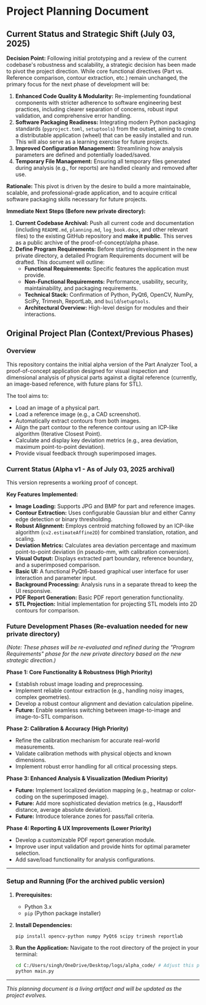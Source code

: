 # Project Planning Document

## Current Status and Strategic Shift (July 03, 2025)

**Decision Point:** Following initial prototyping and a review of the current codebase's robustness and scalability, a strategic decision has been made to pivot the project direction. While core functional directives (Part vs. Reference comparison, contour extraction, etc.) remain unchanged, the primary focus for the next phase of development will be:

1.  **Enhanced Code Quality & Modularity:** Re-implementing foundational components with stricter adherence to software engineering best practices, including clearer separation of concerns, robust input validation, and comprehensive error handling.
2.  **Software Packaging Readiness:** Integrating modern Python packaging standards (`pyproject.toml`, `setuptools`) from the outset, aiming to create a distributable application (wheel) that can be easily installed and run. This will also serve as a learning exercise for future projects.
3.  **Improved Configuration Management:** Streamlining how analysis parameters are defined and potentially loaded/saved.
4.  **Temporary File Management:** Ensuring all temporary files generated during analysis (e.g., for reports) are handled cleanly and removed after use.

**Rationale:** This pivot is driven by the desire to build a more maintainable, scalable, and professional-grade application, and to acquire critical software packaging skills necessary for future projects.

**Immediate Next Steps (Before new private directory):**

1.  **Current Codebase Archival:** Push all current code and documentation (including `README.md`, `planning.md`, `log_book.docx`, and other relevant files) to the existing GitHub repository and **make it public**. This serves as a public archive of the proof-of-concept/alpha phase.
2.  **Define Program Requirements:** Before starting development in the new private directory, a detailed Program Requirements document will be drafted. This document will outline:
    * **Functional Requirements:** Specific features the application must provide.
    * **Non-Functional Requirements:** Performance, usability, security, maintainability, and packaging requirements.
    * **Technical Stack:** Confirmation of Python, PyQt6, OpenCV, NumPy, SciPy, Trimesh, ReportLab, and `build`/`setuptools`.
    * **Architectural Overview:** High-level design for modules and their interactions.

## Original Project Plan (Context/Previous Phases)

### Overview

This repository contains the initial alpha version of the Part Analyzer Tool, a proof-of-concept application designed for visual inspection and dimensional analysis of physical parts against a digital reference (currently, an image-based reference, with future plans for STL).

The tool aims to:
* Load an image of a physical part.
* Load a reference image (e.g., a CAD screenshot).
* Automatically extract contours from both images.
* Align the part contour to the reference contour using an ICP-like algorithm (Iterative Closest Point).
* Calculate and display key deviation metrics (e.g., area deviation, maximum point-to-point deviation).
* Provide visual feedback through superimposed images.

### Current Status (Alpha v1 - As of July 03, 2025 archival)

This version represents a working proof of concept.

**Key Features Implemented:**
* **Image Loading:** Supports JPG and BMP for part and reference images.
* **Contour Extraction:** Uses configurable Gaussian blur and either Canny edge detection or binary thresholding.
* **Robust Alignment:** Employs centroid matching followed by an ICP-like algorithm (`cv2.estimateAffine2D`) for combined translation, rotation, and scaling.
* **Deviation Metrics:** Calculates area deviation percentage and maximum point-to-point deviation (in pseudo-mm, with calibration conversion).
* **Visual Output:** Displays extracted part boundary, reference boundary, and a superimposed comparison.
* **Basic UI:** A functional PyQt6-based graphical user interface for user interaction and parameter input.
* **Background Processing:** Analysis runs in a separate thread to keep the UI responsive.
* **PDF Report Generation:** Basic PDF report generation functionality.
* **STL Projection:** Initial implementation for projecting STL models into 2D contours for comparison.

### Future Development Phases (Re-evaluation needed for new private directory)

*(Note: These phases will be re-evaluated and refined during the "Program Requirements" phase for the new private directory based on the new strategic direction.)*

**Phase 1: Core Functionality & Robustness (High Priority)**
* Establish robust image loading and preprocessing.
* Implement reliable contour extraction (e.g., handling noisy images, complex geometries).
* Develop a robust contour alignment and deviation calculation pipeline.
* **Future:** Enable seamless switching between image-to-image and image-to-STL comparison.

**Phase 2: Calibration & Accuracy (High Priority)**
* Refine the calibration mechanism for accurate real-world measurements.
* Validate calibration methods with physical objects and known dimensions.
* Implement robust error handling for all critical processing steps.

**Phase 3: Enhanced Analysis & Visualization (Medium Priority)**
* **Future:** Implement localized deviation mapping (e.g., heatmap or color-coding on the superimposed image).
* **Future:** Add more sophisticated deviation metrics (e.g., Hausdorff distance, average absolute deviation).
* **Future:** Introduce tolerance zones for pass/fail criteria.

**Phase 4: Reporting & UX Improvements (Lower Priority)**
* Develop a customizable PDF report generation module.
* Improve user input validation and provide hints for optimal parameter selection.
* Add save/load functionality for analysis configurations.

---

### Setup and Running (For the archived public version)

1.  **Prerequisites:**
    * Python 3.x
    * `pip` (Python package installer)

2.  **Install Dependencies:**
    ```bash
    pip install opencv-python numpy PyQt6 scipy trimesh reportlab
    ```

3.  **Run the Application:**
    Navigate to the root directory of the project in your terminal:
    ```bash
    cd C:/Users/singh/OneDrive/Desktop/logs/alpha_code/ # Adjust this path
    python main.py
    ```

---

*This planning document is a living artifact and will be updated as the project evolves.*